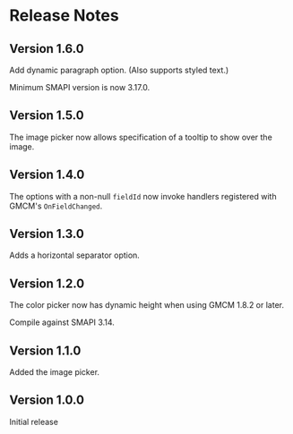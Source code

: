 
# Release Notes

## Version 1.6.0

Add dynamic paragraph option.  (Also supports styled text.)

Minimum SMAPI version is now 3.17.0.

## Version 1.5.0

The image picker now allows specification of a tooltip to show over
the image.

## Version 1.4.0

The options with a non-null `fieldId` now invoke handlers registered
with GMCM's `OnFieldChanged`.

## Version 1.3.0

Adds a horizontal separator option.

## Version 1.2.0

The color picker now has dynamic height when using GMCM 1.8.2 or later.

Compile against SMAPI 3.14.

## Version 1.1.0

Added the image picker.

## Version 1.0.0

Initial release

